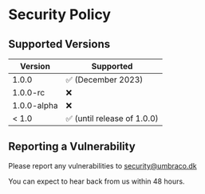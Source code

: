 # Security Policy

## Supported Versions

| Version | Supported          |
| ------- | ------------------ |
| 1.0.0   | :white_check_mark: (December 2023) |
| 1.0.0-rc   | :x:                |
| 1.0.0-alpha   | :x: |
| < 1.0   | :white_check_mark: (until release of 1.0.0) |

## Reporting a Vulnerability

Please report any vulnerabilities to security@umbraco.dk

You can expect to hear back from us within 48 hours.
